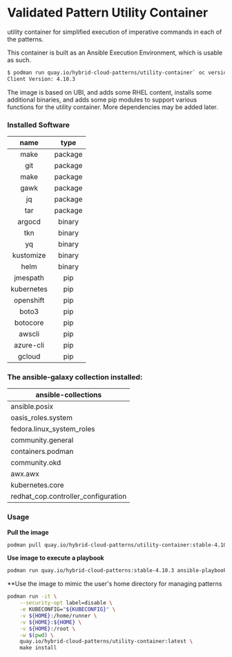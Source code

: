 # Validated Pattern Utility Container 

utility container for simplified execution of imperative commands in each of the patterns.

This container is built as an Ansible Execution Environment, which is usable as such.

```bash
$ podman run quay.io/hybrid-cloud-patterns/utility-container` oc version 
Client Version: 4.10.3
```

The image is based on UBI, and adds some RHEL content, installs some additional binaries, and adds some pip modules to support various functions for the utility container. More dependencies may be added later.

### Installed Software

|    name     |  type   |
|:-----------:|:-------:|
|    make     | package |
|    git      | package |
|    make     | package |
|    gawk     | package |
|     jq      | package |
|    tar      | package |
|   argocd    | binary  |
|    tkn      | binary  |
|     yq      | binary  |
|  kustomize  | binary  |
|    helm     | binary  |
| jmespath    |   pip   |
| kubernetes  |   pip   |
|  openshift  |   pip   |
|    boto3    |   pip   |
|  botocore   |   pip   |
|   awscli    |   pip   |
|  azure-cli  |   pip   |
|   gcloud    |   pip   |


### The ansible-galaxy collection installed:
| ansible-collections |
| ------------------- |
| ansible.posix |
| oasis_roles.system |
| fedora.linux_system_roles |
| community.general |
| containers.podman |
| community.okd |
| awx.awx |
| kubernetes.core |
| redhat_cop.controller_configuration |

### Usage
**Pull the image**
```bash
podman pull quay.io/hybrid-cloud-patterns/utility-container:stable-4.10.3
```

**Use image to execute a playbook**
```bash
podman run quay.io/hybrid-cloud-patterns:stable-4.10.3 ansible-playbook <playbook>.yml 
```

**Use the image to mimic the user's home directory for managing patterns
```bash
podman run -it \
    --security-opt label=disable \
    -e KUBECONFIG="${KUBECONFIG}" \
    -v ${HOME}:/home/runner \
    -v ${HOME}:${HOME} \
    -v ${HOME}:/root \
    -w $(pwd) \
    quay.io/hybrid-cloud-patterns/utility-container:latest \
    make install
```
